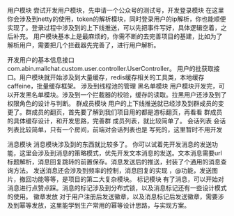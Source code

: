 
用户模块
尝试开发用户模块，先申请一个公众号的测试号，开发登录模块
在这里你会涉及到netty的使用，token的解析模块，同时登录用户的ip解析，你也能顺便实现了。登录过程中涉及到的上下线推送，可以先把事件写好，具体逻辑空着，之后补充。
用户模块基本上是最麻烦的，你需不断的去完善项目的基建，比如为了解析用户，需要把几个拦截器先完善了，进行用户解析。

开发用户的基本信息接口com.abin.mallchat.custom.user.controller.UserController。
用户的批获取接口。用户模块就开始涉及到大量缓存，redis缓存相关的工具类，本地缓存caffeine，批量缓存框架。
涉及到线程池的管理
黑名单模块
用户模块开发完，可以开发黑名单模块。涉及到一个拦截器的校验，缓存的读取。拉黑用户还涉及到了权限角色的设计与判断。
群成员模块
用户的上下线推送就已经涉及到群成员的变更了。群成员的翻页，首先要了解到我们项目用的都是游标翻页，再看看 群成员的具体缓存设计，和开发思路，完善群 成员列表，就比较简单了。
会话列表
会话列表比较简单，只有一个房间，前端对会话列表也是 写死的，这里暂时不用开发

消息模块
消息模块涉及到的东西就比较多了。 你可以试着先开发消息的发送功能，这里会涉及到消息的策略模式，优先开发文本消息的发送。文本消息需要url标题解析，消息回复跳转的前置保存。消息发送后的推送，封装了个通用的消息查询方法。
发送消息还会涉及到频率的控制，消息回复的实现 ，@功能，发送图片，撤回功能等等，是项目的第二大复杂模块。
标记模块
有了消息，可以开始对消息进行点赞点踩。消息的标记涉及到分布式锁，以及消息标记还有一些设计模式的使用。
徽章发放
对于用户注册后发送徽章，以及消息标记后发送徽章，需要涉及到幂等发放，这里能学到生产常用的幂等设计思路，与实现方案。
